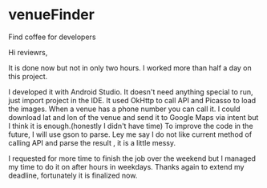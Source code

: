 # venueFinder
Find coffee for developers

Hi reviewrs,

It is done now but not in only two hours. I worked more than half a day on this project.

I developed it with Android Studio.
It doesn't need anything special to run, just import project in the IDE.
It used OkHttp to call API and Picasso to load the images. When a venue has a phone number you can call it. I could download lat and lon of the venue and send it to Google Maps via intent but I think it is enough.(honestly I didn't have time)
To improve the code in the future, I will use gson to parse. Ley me say I do not like current method of calling API and parse the result , it is a little messy. 

I requested for more time to finish the job over the weekend but I managed my time to do it on after hours in weekdays.
Thanks again to extend my deadline, fortunately it is finalized now.



